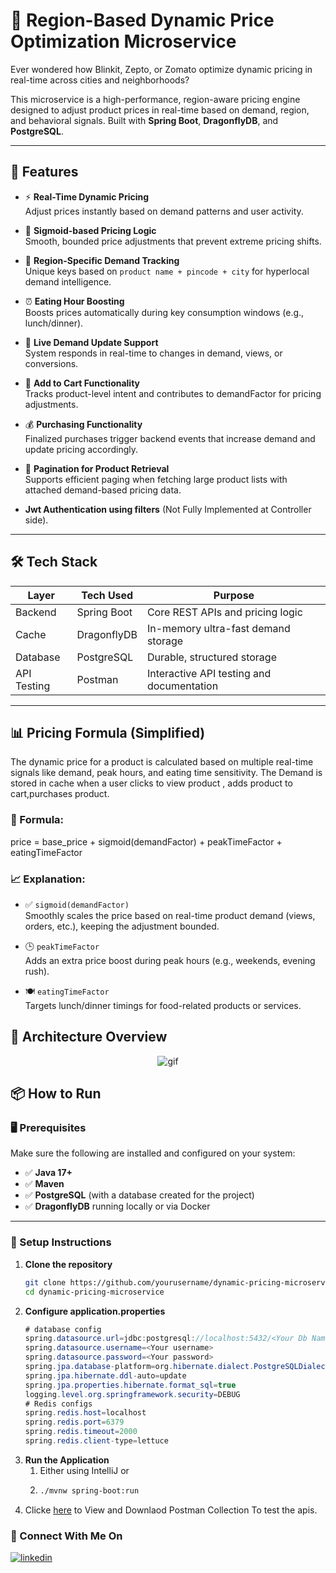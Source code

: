 # 🧠 Region-Based Dynamic Price Optimization Microservice

Ever wondered how Blinkit, Zepto, or Zomato optimize dynamic pricing in real-time across cities and neighborhoods?

This microservice is a high-performance, region-aware pricing engine designed to adjust product prices in real-time based on demand, region, and behavioral signals. Built with **Spring Boot**, **DragonflyDB**, and **PostgreSQL**.

---

## 🚀 Features

- ⚡ **Real-Time Dynamic Pricing**  
  Adjust prices instantly based on demand patterns and user activity.

- 🧠 **Sigmoid-based Pricing Logic**  
  Smooth, bounded price adjustments that prevent extreme pricing shifts.

- 🌆 **Region-Specific Demand Tracking**  
  Unique keys based on `product name + pincode + city` for hyperlocal demand intelligence.

- ⏰ **Eating Hour Boosting**  
  Boosts prices automatically during key consumption windows (e.g., lunch/dinner).

- 🔁 **Live Demand Update Support**  
  System responds in real-time to changes in demand, views, or conversions.

- 🛒 **Add to Cart Functionality**  
  Tracks product-level intent and contributes to demandFactor for pricing adjustments.

- 💰 **Purchasing Functionality**  
  Finalized purchases trigger backend events that increase demand and update pricing accordingly.

- 📄 **Pagination for Product Retrieval**  
  Supports efficient paging when fetching large product lists with attached demand-based pricing data.
- **Jwt Authentication using filters** (Not Fully Implemented at Controller side).


---

## 🛠️ Tech Stack

| Layer       | Tech Used     | Purpose                                  |
|-------------|----------------|------------------------------------------|
| Backend     | Spring Boot    | Core REST APIs and pricing logic         |
| Cache       | DragonflyDB    | In-memory ultra-fast demand storage      |
| Database    | PostgreSQL     | Durable, structured storage              |
| API Testing | Postman | Interactive API testing and documentation|

---

## 📊 Pricing Formula (Simplified)

The dynamic price for a product is calculated based on multiple real-time signals like demand, peak hours, and eating time sensitivity. The Demand is stored in cache when a user clicks to view product , adds product to cart,purchases product.

### 🧮 Formula:
price = base_price + sigmoid(demandFactor) + peakTimeFactor + eatingTimeFactor
### 📈 Explanation:

- ✅ `sigmoid(demandFactor)`  
  Smoothly scales the price based on real-time product demand (views, orders, etc.), keeping the adjustment bounded.

- 🕒 `peakTimeFactor`  
  Adds an extra price boost during peak hours (e.g., weekends, evening rush).

- 🍽️ `eatingTimeFactor`  
  Targets lunch/dinner timings for food-related products or services.

## 📐 Architecture Overview
<p align="center">
  <img src="https://github.com/Viv696969/EQuick-Commerce-dynamic-pricing-Spring-Boot/blob/main/algorithm-design.gif?raw=true"  alt="gif"/>
</p>

## 📦 How to Run

### 🖥️ Prerequisites

Make sure the following are installed and configured on your system:

- ✅ **Java 17+**
- ✅ **Maven**
- ✅ **PostgreSQL** (with a database created for the project)
- ✅ **DragonflyDB** running locally or via Docker

---

### 🏁 Setup Instructions

1. **Clone the repository**
   ```bash
   git clone https://github.com/yourusername/dynamic-pricing-microservice.git
   cd dynamic-pricing-microservice


2. **Configure application.properties**
    ```java
    # database config
    spring.datasource.url=jdbc:postgresql://localhost:5432/<Your Db Name>
    spring.datasource.username=<Your username>
    spring.datasource.password=<Your password>
    spring.jpa.database-platform=org.hibernate.dialect.PostgreSQLDialect
    spring.jpa.hibernate.ddl-auto=update
    spring.jpa.properties.hibernate.format_sql=true
    logging.level.org.springframework.security=DEBUG
    # Redis configs
    spring.redis.host=localhost
    spring.redis.port=6379
    spring.redis.timeout=2000
    spring.redis.client-type=lettuce
   
3. **Run the Application**
    1. Either using IntelliJ or
    2. ```bash 
       ./mvnw spring-boot:run

4. Clicke [here](https://github.com/Viv696969/EQuick-Commerce-dynamic-pricing-Spring-Boot/blob/main/demand%20price%20optimization.postman_collection.json) to View and Downlaod Postman Collection To test the apis.

### 🔗 Connect With Me On
[![linkedin](https://img.shields.io/badge/linkedin-0A66C2?style=for-the-badge&logo=linkedin&logoColor=white)](https://www.linkedin.com/vivek-chouhan/)

